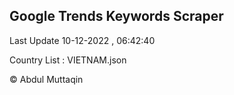 

## Google Trends Keywords Scraper 
 
Last Update 10-12-2022 , 06:42:40

Country List :
VIETNAM.json



© Abdul Muttaqin 

